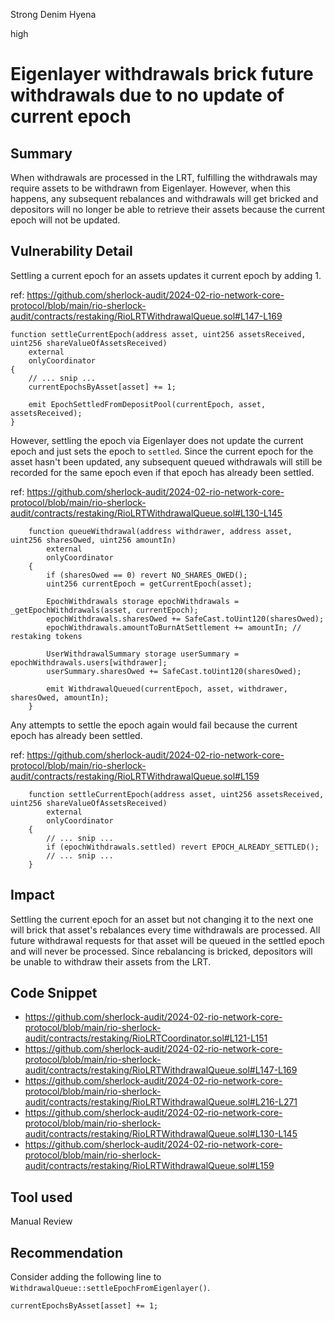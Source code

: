 Strong Denim Hyena

high

# Eigenlayer withdrawals brick future withdrawals due to no update of current epoch

## Summary
When withdrawals are processed in the LRT, fulfilling the withdrawals may require assets to be withdrawn from Eigenlayer. However, when this happens, any subsequent rebalances and withdrawals will get bricked and depositors will no longer be able to retrieve their assets because the current epoch will not be updated.

## Vulnerability Detail
Settling a current epoch for an assets updates it current epoch by adding 1.

ref: https://github.com/sherlock-audit/2024-02-rio-network-core-protocol/blob/main/rio-sherlock-audit/contracts/restaking/RioLRTWithdrawalQueue.sol#L147-L169
```solidity
function settleCurrentEpoch(address asset, uint256 assetsReceived, uint256 shareValueOfAssetsReceived)
    external
    onlyCoordinator
{
    // ... snip ...
    currentEpochsByAsset[asset] += 1;

    emit EpochSettledFromDepositPool(currentEpoch, asset, assetsReceived);
}
```

However, settling the epoch via Eigenlayer does not update the current epoch and just sets the epoch to `settled`. Since the current epoch for the asset hasn't been updated, any subsequent queued withdrawals will still be recorded for the same epoch even if that epoch has already been settled.

ref: https://github.com/sherlock-audit/2024-02-rio-network-core-protocol/blob/main/rio-sherlock-audit/contracts/restaking/RioLRTWithdrawalQueue.sol#L130-L145
```solidity
    function queueWithdrawal(address withdrawer, address asset, uint256 sharesOwed, uint256 amountIn)
        external
        onlyCoordinator
    {
        if (sharesOwed == 0) revert NO_SHARES_OWED();
        uint256 currentEpoch = getCurrentEpoch(asset);

        EpochWithdrawals storage epochWithdrawals = _getEpochWithdrawals(asset, currentEpoch);
        epochWithdrawals.sharesOwed += SafeCast.toUint120(sharesOwed);
        epochWithdrawals.amountToBurnAtSettlement += amountIn; // restaking tokens

        UserWithdrawalSummary storage userSummary = epochWithdrawals.users[withdrawer];
        userSummary.sharesOwed += SafeCast.toUint120(sharesOwed);

        emit WithdrawalQueued(currentEpoch, asset, withdrawer, sharesOwed, amountIn);
    }
```

Any attempts to settle the epoch again would fail because the current epoch has already been settled.

ref: https://github.com/sherlock-audit/2024-02-rio-network-core-protocol/blob/main/rio-sherlock-audit/contracts/restaking/RioLRTWithdrawalQueue.sol#L159
```solidity
    function settleCurrentEpoch(address asset, uint256 assetsReceived, uint256 shareValueOfAssetsReceived)
        external
        onlyCoordinator
    {
        // ... snip ...
        if (epochWithdrawals.settled) revert EPOCH_ALREADY_SETTLED();
        // ... snip ...
    }
```

## Impact

Settling the current epoch for an asset but not changing it to the next one will brick that asset's rebalances every time withdrawals are processed. All future withdrawal requests for that asset will be queued in the settled epoch and will never be processed. Since rebalancing is bricked, depositors will be unable to withdraw their assets from the LRT.

## Code Snippet
- https://github.com/sherlock-audit/2024-02-rio-network-core-protocol/blob/main/rio-sherlock-audit/contracts/restaking/RioLRTCoordinator.sol#L121-L151
- https://github.com/sherlock-audit/2024-02-rio-network-core-protocol/blob/main/rio-sherlock-audit/contracts/restaking/RioLRTWithdrawalQueue.sol#L147-L169
- https://github.com/sherlock-audit/2024-02-rio-network-core-protocol/blob/main/rio-sherlock-audit/contracts/restaking/RioLRTWithdrawalQueue.sol#L216-L271
- https://github.com/sherlock-audit/2024-02-rio-network-core-protocol/blob/main/rio-sherlock-audit/contracts/restaking/RioLRTWithdrawalQueue.sol#L130-L145
- https://github.com/sherlock-audit/2024-02-rio-network-core-protocol/blob/main/rio-sherlock-audit/contracts/restaking/RioLRTWithdrawalQueue.sol#L159

## Tool used

Manual Review

## Recommendation
Consider adding the following line to `WithdrawalQueue::settleEpochFromEigenlayer()`.
```solidity
currentEpochsByAsset[asset] += 1;
```